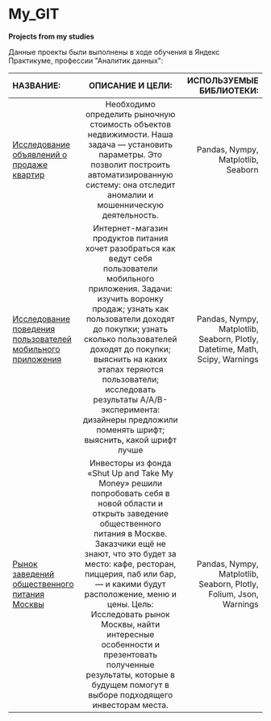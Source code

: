 
# My_GIT
__Projects from my studies__

Данные проекты были выполнены в ходе обучения в Яндекс Практикуме, профессии "Аналитик данных":

| НАЗВАНИЕ:             | ОПИСАНИЕ И ЦЕЛИ:                  | ИСПОЛЬЗУЕМЫЕ БИБЛИОТЕКИ:                     |
| :-------------------- | :---------------------: |---------------------------:|
| [Исследование объявлений о продаже квартир](https://github.com/Olyvin/My_GIT/blob/My_GIT/Недвижимость/Real_estate_git.ipynb) |Необходимо определить рыночную стоимость объектов недвижимости. Наша задача — установить параметры. Это позволит построить автоматизированную систему: она отследит аномалии и мошенническую деятельность. | Pandas, Nympy, Matplotlib, Seaborn |
| [Исследование поведения пользователей мобильного приложения](https://github.com/Olyvin/My_GIT/blob/My_GIT/Мобильное%20приложение/mob_app_users_actions_git.ipynb) |Интернет-магазин продуктов питания хочет разобраться как ведут себя пользователи мобильного приложения. Задачи: изучить воронку продаж; узнать как пользователи доходят до покупки; узнать сколько пользователей доходят до покупки; выяснить на каких этапах теряются пользователи; исследовать результаты А/А/В-эксперимента: дизайнеры предложили поменять шрифт; выяснить, какой шрифт лучше| Pandas, Nympy, Matplotlib, Seaborn, Plotly, Datetime, Math, Scipy, Warnings |
| [Рынок заведений общественного питания Москвы](https://github.com/Olyvin/My_GIT/blob/My_GIT/Заведения%20общественного%20питания%20Москвы/moscow_establisments_git.ipynb) |Инвесторы из фонда «Shut Up and Take My Money» решили попробовать себя в новой области и открыть заведение общественного питания в Москве. Заказчики ещё не знают, что это будет за место: кафе, ресторан, пиццерия, паб или бар, — и какими будут расположение, меню и цены. Цель: Исследовать рынок Москвы, найти интересные особенности и презентовать полученные результаты, которые в будущем помогут в выборе подходящего инвесторам места.| Pandas, Nympy, Matplotlib, Seaborn, Plotly, Folium, Json,  Warnings |



